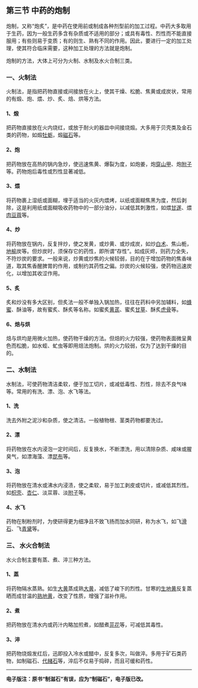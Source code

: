 ## 第三节  中药的炮制

炮制，又称“炮炙”，是中药在使用前或制成各种剂型前的加工过程。中药大多取用于生药，因为一般生药多含有杂质或不适用的部分；或具有毒性、烈性而不能直接服用；有些则易于变质；有的则生、熟有不同的作用。因此，要进行一定的加工处理，使其符合临床需要，这种加工处理的方法就是炮制。

炮制的方法，大体上可分为火制、水制及水火合制三类。

### 一、火制法

火制法，是指把药物直接或间接放在火上，使其干燥、松脆、焦黄或成炭状，常用的有煅、炮、煨、炒、炙、焙、烘等方法。

#### 1、煅

把药物直接放在火内烧红，或放于耐火的器皿中间接烧煅。大多用于贝壳类及金石类的药物，如煅[牡蛎](https://www.gmzyjc.com/read/bc/bc09-0.1.5.0.0.md)，煅[磁石](https://www.gmzyjc.com/read/bc/bc09-0.1.2.0.0.md)等。

#### 2、炮

把药物放在高热的锅内急炒，使迅速焦黄、爆裂为度，如炮姜，炮[穿山甲](https://www.gmzyjc.com/read/bc/bc12-0.0.15.0.0.md)、炮[附子](https://www.gmzyjc.com/read/bc/bc07-0.1.0.0.0.md)等。药物炮后毒性或烈性显著减低。

#### 3、煨

将药物裹上湿纸或面糊，埋于适当的火灰内煨烤，以纸或面糊焦黑为度，然后剥除，这是利用纸或面糊吸收药物中的一部分油分，以减低其刺激性，如煨[甘遂](https://www.gmzyjc.com/read/bc/bc02-0.3.1.0.0.md)、煨[肉豆蔻](https://www.gmzyjc.com/read/bc/bc18-0.0.6.0.0.md)等。

#### 4、炒

将药物放在锅内，反复拌炒，使之发黄，或炒黄、或炒成炭，如炒[白术](https://www.gmzyjc.com/read/bc/bc17-0.1.5.0.0.md)、焦山栀，[地榆](https://www.gmzyjc.com/read/bc/bc13-0.0.4.0.0.md)炭等。但炒炭时，须保存它的药性，即所谓“存性”。如成灰烬，则药力全失，不符炒炭的要求。一般来说，炒黄或炒焦的火候较弱，目的在于增加药物的焦香味道，取其焦香醒脾胃的作用，或制约其药性之偏。炒炭的火候较强，使药物迅速炭化，以增加其收涩作用。

#### 5、炙

炙和炒没有多大区别，但炙法一般不单独入锅加热，往往在药料中另加辅料，如[蜂蜜](https://www.gmzyjc.com/read/bc/bc02-0.2.4.0.0.md)、酥油等，故有蜜炙、酥炙等名称。如蜜炙[黄芪](https://www.gmzyjc.com/read/bc/bc17-0.1.4.0.0.md)、蜜炙[甘草](https://www.gmzyjc.com/read/bc/bc17-0.1.8.0.0.md)、酥炙[虎骨](https://www.gmzyjc.com/read/bc/bc06-0.0.11.0.0.md)等。

#### 6、焙与烘

焙与烘均是用微火加热，使药物干燥的方法。但焙的火力较强，使药物表面微呈黄色而松脆，如水蛭、虻虫等即用焙法炮制。烘的火力较弱，仅为了达到干燥的目的。

### 二、水制法

水制法，可使药物清洁柔软，便于加工切片，或减低毒性、烈性，除去不良气味等。常用的有洗、漂、泡、水飞等法。

#### 1、洗

洗去外附之泥沙和杂质，使之清洁。一般植物根、茎类药物都要洗过。

#### 2、漂

将药物放在水内浸泡一定时间后，反复换水，不断漂洗，用以清除杂质、咸味或腥臭气，如漂海藻、漂[昆布](https://www.gmzyjc.com/read/bc/bc16-0.2.14.0.0.md)等。

#### 3、泡

将药物放在清水或沸水内浸渍，使之柔软，易于加工剥皮或切片，或减低其烈性。如[枳壳](https://www.gmzyjc.com/read/bc/bc11-0.0.3.0.0.md)、[杏仁](https://www.gmzyjc.com/read/bc/bc16-0.3.1.0.0.md)、淡苁蓉、淡[附子](https://www.gmzyjc.com/read/bc/bc07-0.1.0.0.0.md)等。

#### 4、水飞

药物在制粉剂时，为使研得更为细净且不致飞扬而加水同研，称为水飞，如飞[滑石](https://www.gmzyjc.com/read/bc/bc05-0.0.7.0.0.md)、飞[青黛](https://www.gmzyjc.com/read/bc/bc03-0.4.6.0.0.md)等。

### 三、 水火合制法

水火合制主要有蒸、煮、淬三种方法。

#### 1、蒸

将药物隔水蒸熟。如生[大黄](https://www.gmzyjc.com/read/bc/bc02-0.1.1.0.0.md)蒸成熟[大黄](https://www.gmzyjc.com/read/bc/bc02-0.1.1.0.0.md)，减低了峻下的烈性。甘寒的[生地黄](https://www.gmzyjc.com/read/bc/bc03-0.3.2.0.0.md)反复蒸晒而成甘温的[熟地黄](https://www.gmzyjc.com/read/bc/bc17-0.3.1.0.0.md)，改变了性质，增强了滋补作用。

#### 2、煮

把药物放在清水内或药汁内略加煎煮，如醋煮[芫花](https://www.gmzyjc.com/read/bc/bc02-0.3.3.0.0.md)等，可减低其毒性。

#### 3、淬

把药物烧煅发红后，迅即投入冷水或醋中，反复多次，叫做淬。多用于矿石类药物，如制磁石、[代赭石](https://www.gmzyjc.com/read/bc/bc10-0.0.4.0.0.md)等，淬后不仅易于捣碎，而且可缓和药性。



------

**电子版注：原书“制滋石”有误，应为“制磁石”，电子版已改。**
